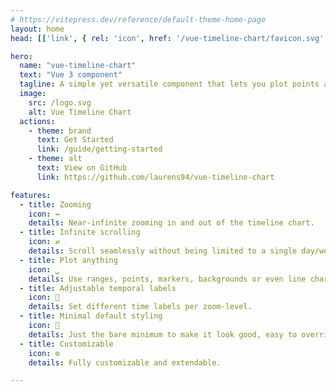 ```yaml
---
# https://vitepress.dev/reference/default-theme-home-page
layout: home
head: [['link', { rel: 'icon', href: '/vue-timeline-chart/favicon.svg' }]]

hero:
  name: "vue-timeline-chart"
  text: "Vue 3 component"
  tagline: A simple yet versatile component that lets you plot points and ranges on a timeline.
  image:
    src: /logo.svg
    alt: Vue Timeline Chart
  actions:
    - theme: brand
      text: Get Started
      link: /guide/getting-started
    - theme: alt
      text: View on GitHub
      link: https://github.com/laurens94/vue-timeline-chart

features:
  - title: Zooming
    icon: ↔
    details: Near-infinite zooming in and out of the timeline chart.
  - title: Infinite scrolling
    icon: ⇄
    details: Scroll seamlessly without being limited to a single day/week/month/year.
  - title: Plot anything
    icon: ␣
    details: Use ranges, points, markers, backgrounds or even line charts.
  - title: Adjustable temporal labels
    icon: 💬
    details: Set different time labels per zoom-level.
  - title: Minimal default styling
    icon: 🎨
    details: Just the bare minimum to make it look good, easy to override.
  - title: Customizable
    icon: ⚙️
    details: Fully customizable and extendable.

---
```

